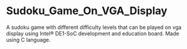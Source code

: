 # Sudoku_Game_On_VGA_Display
A sudoku game with different difficulty levels that can be played on vga display using Intel® DE1-SoC development and education board. Made using C language.
